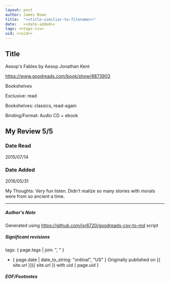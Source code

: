 ```yaml
---
layout: post
author: James Rowe
title:  "<<title-similiar-to-filename>>"
date:   <<date-added>>
tags: <<tags-csv>
uid: <<uid>>
---
```


<!-- highly dependent on how you personally use jekyll templates, and how you want this to show up -->

## Title

Aesop's Fables by Aesop
Jonathan Kent 

https://www.goodreads.com/book/show/8873903

Bookshelves

Exclusive: read

Bookshelves: classics, read-again

Binding/Format: Audio CD + ebook

## My Review 5/5

### Date Read
2015/07/14

### Date Added
2016/05/31

My Thoughts: Very fun listen. Didn't realize so many stories with morals were from so ancient a time.

---

##### Author's Note

Generated using https://github.com/jsr6720/goodreads-csv-to-md script

##### Significant revisions

tags: { page.tags | join: ", " } <!-- todo move this somewhere -->

- { page.date | date_to_string: "ordinal", "US" } Originally published on [{ site.url }]({ site.url }) with uid { page.uid }

##### EOF/Footnotes
